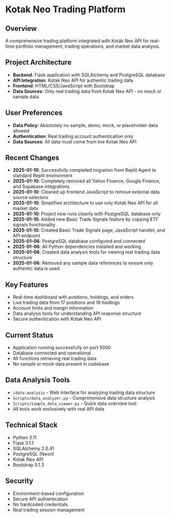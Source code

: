 # Kotak Neo Trading Platform

## Overview
A comprehensive trading platform integrated with Kotak Neo API for real-time portfolio management, trading operations, and market data analysis.

## Project Architecture
- **Backend**: Flask application with SQLAlchemy and PostgreSQL database
- **API Integration**: Kotak Neo API for authentic trading data
- **Frontend**: HTML/CSS/JavaScript with Bootstrap
- **Data Sources**: Only real trading data from Kotak Neo API - no mock or sample data

## User Preferences
- **Data Policy**: Absolutely no sample, demo, mock, or placeholder data allowed
- **Authentication**: Real trading account authentication only
- **Data Sources**: All data must come from live Kotak Neo API

## Recent Changes
- **2025-01-10**: Successfully completed migration from Replit Agent to standard Replit environment
- **2025-01-10**: Completely removed all Yahoo Finance, Google Finance, and Supabase integrations
- **2025-01-10**: Cleaned up frontend JavaScript to remove external data source selectors
- **2025-01-10**: Simplified architecture to use only Kotak Neo API for all market data
- **2025-01-10**: Project now runs cleanly with PostgreSQL database only
- **2025-01-10**: Added new Basic Trade Signals feature by copying ETF signals functionality
- **2025-01-10**: Created Basic Trade Signals page, JavaScript handler, and API endpoint
- **2025-01-06**: PostgreSQL database configured and connected
- **2025-01-06**: All Python dependencies installed and working
- **2025-01-06**: Created data analysis tools for viewing real trading data structure
- **2025-01-06**: Removed any sample data references to ensure only authentic data is used

## Key Features
- Real-time dashboard with positions, holdings, and orders
- Live trading data from 17 positions and 18 holdings
- Account limits and margin information
- Data analysis tools for understanding API response structure
- Secure authentication with Kotak Neo API

## Current Status
- Application running successfully on port 5000
- Database connected and operational
- All functions retrieving real trading data
- No sample or mock data present in codebase

## Data Analysis Tools
- `/data-analysis` - Web interface for analyzing trading data structure
- `Scripts/data_analyzer.py` - Comprehensive data structure analysis
- `Scripts/simple_data_viewer.py` - Quick data overview tool
- All tools work exclusively with real API data

## Technical Stack
- Python 3.11
- Flask 3.1.1
- SQLAlchemy 2.0.41
- PostgreSQL (Neon)
- Kotak Neo API
- Bootstrap 5.1.3

## Security
- Environment-based configuration
- Secure API authentication
- No hardcoded credentials
- Real trading session management